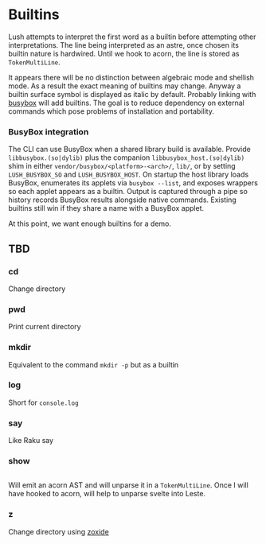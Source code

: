 # Builtins

Lush attempts to interpret the first word as a builtin before attempting
other interpretations. The line being interpreted as an astre, once chosen
its builtin nature is hardwired. Until we hook to acorn, the line is
stored as `TokenMultiLine`.

It appears there will be no distinction between algebraic mode and shellish mode.
As a result the exact meaning of builtins may change.
Anyway a builtin surface symbol is displayed as italic by default.
Probably linking with [busybox](busybox) will add builtins. The goal is to reduce
dependency on external commands which pose problems of installation and portability.

### BusyBox integration

The CLI can use BusyBox when a shared library build is available. Provide
`libbusybox.(so|dylib)` plus the companion `libbusybox_host.(so|dylib)` shim in
either `vendor/busybox/<platform>-<arch>/`, `lib/`, or by setting
`LUSH_BUSYBOX_SO` and `LUSH_BUSYBOX_HOST`. On startup the host library loads
BusyBox, enumerates its applets via `busybox --list`, and exposes wrappers so
each applet appears as a builtin. Output is captured through a pipe so history
records BusyBox results alongside native commands. Existing builtins still win
if they share a name with a BusyBox applet.

At this point, we want enough builtins for a demo.

## TBD

### cd

Change directory

### pwd

Print current directory

### mkdir

Equivalent to the command `mkdir -p` but as a builtin

### log

Short for `console.log`

### say

Like Raku say

### show

```show file.ts
````

Will emit an acorn AST and will unparse it in a `TokenMultiLine`.
Once I will have hooked to acorn, will help to unparse svelte
into Leste.

### z

Change directory using [zoxide](https://github.com/ajeetdsouza/zoxide)
